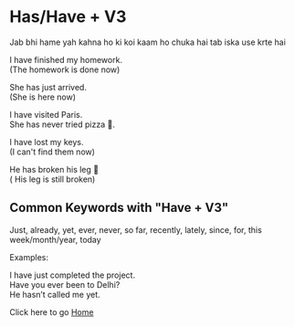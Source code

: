 # Has/Have + V3

Jab bhi hame yah kahna ho ki koi kaam ho chuka hai tab iska use krte hai

I have finished my homework.<br>
(The homework is done now)<br>

She has just arrived.<br>
(She is here now)<br>

I have visited Paris.<br>
She has never tried pizza 🍕.<br>

I have lost my keys.<br>
(I can't find them now)<br>

He has broken his leg 🦵 <br>
( His leg is still broken)<br>


## Common Keywords with "Have + V3"

Just, already, yet, ever, never, so far, recently, lately, since, for, this week/month/year, today

Examples:

I have just completed the project.<br>
Have you ever been to Delhi?<br>
He hasn’t called me yet.<br>


Click here to go [Home](/README.md)